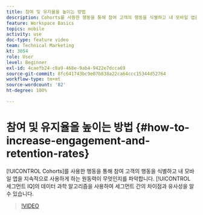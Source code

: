 ```yaml
---
title: 참여 및 유지율을 높이는 방법
description: Cohorts를 사용한 행동을 통해 참여 고객의 행동을 식별하고 내 모바일 앱을 지속적으로 사용하게 하는 원동력이 무엇인지를 파악합니다. 세그먼트 IQ의 데이터 과학 알고리즘을 사용하여 세그먼트 간의 차이점과 유사성을 알 수 있습니다.
feature: Workspace Basics
topics: mobile
activity: use
doc-type: feature video
team: Technical Marketing
kt: 3054
role: User
level: Beginner
exl-id: 4caefb24-c8a9-468e-9ab4-9422e7dcca69
source-git-commit: 8fc641743bc9e07b838a22ca64ccc15344d52764
workflow-type: tm+mt
source-wordcount: '82'
ht-degree: 100%

---
```


# 참여 및 유지율을 높이는 방법 {#how-to-increase-engagement-and-retention-rates}

[!UICONTROL Cohorts]를 사용한 행동을 통해 참여 고객의 행동을 식별하고 내 모바일 앱을 지속적으로 사용하게 하는 원동력이 무엇인지를 파악합니다. [!UICONTROL 세그먼트 IQ]의 데이터 과학 알고리즘을 사용하여 세그먼트 간의 차이점과 유사성을 알 수 있습니다.

>[!VIDEO](https://video.tv.adobe.com/v/27825/?quality=12&learn=on)
